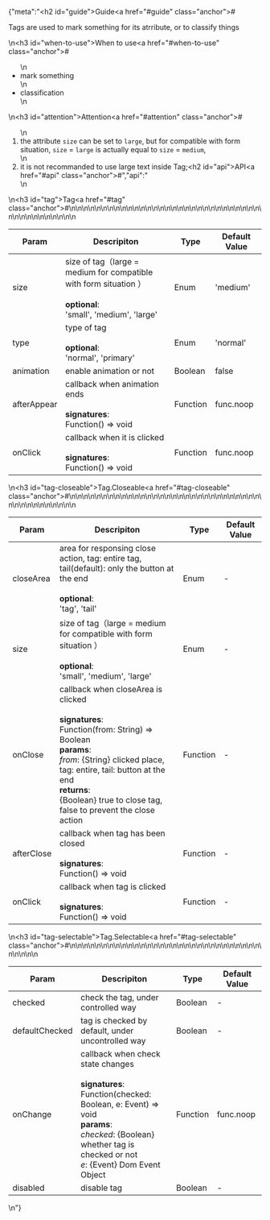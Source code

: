 {"meta":"<h2 id=\"guide\">Guide<a href=\"#guide\" class=\"anchor\">#</a></h2><p>Tags are used to mark something for its atrribute, or to classify things</p>\n<h3 id=\"when-to-use\">When to use<a href=\"#when-to-use\" class=\"anchor\">#</a></h3><ul>\n<li>mark something</li>\n<li>classification</li>\n</ul>\n<h3 id=\"attention\">Attention<a href=\"#attention\" class=\"anchor\">#</a></h3><ol>\n<li>the attribute <code>size</code> can be set to <code>large</code>, but for compatible with form situation, <code>size</code> = <code>large</code> is actually equal to <code>size</code> = <code>medium</code>,</li>\n<li>it is not recommanded to use large text inside Tag;<h2 id=\"api\">API<a href=\"#api\" class=\"anchor\">#</a></h2>","api":"</li>\n</ol>\n<h3 id=\"tag\">Tag<a href=\"#tag\" class=\"anchor\">#</a></h3><table>\n<thead>\n<tr>\n<th>Param</th>\n<th>Descripiton</th>\n<th>Type</th>\n<th>Default Value</th>\n</tr>\n</thead>\n<tbody>\n<tr>\n<td>size</td>\n<td>size of tag&#xFF08;large = medium for compatible with form situation &#xFF09;<br><br><strong>optional</strong>:<br>&apos;small&apos;, &apos;medium&apos;, &apos;large&apos;</td>\n<td>Enum</td>\n<td>&apos;medium&apos;</td>\n</tr>\n<tr>\n<td>type</td>\n<td>type of tag <br><br><strong>optional</strong>:<br>&apos;normal&apos;, &apos;primary&apos;</td>\n<td>Enum</td>\n<td>&apos;normal&apos;</td>\n</tr>\n<tr>\n<td>animation</td>\n<td>enable animation or not</td>\n<td>Boolean</td>\n<td>false</td>\n</tr>\n<tr>\n<td>afterAppear</td>\n<td>callback when animation ends<br><br><strong>signatures</strong>:<br>Function() =&gt; void</td>\n<td>Function</td>\n<td>func.noop</td>\n</tr>\n<tr>\n<td>onClick</td>\n<td>callback when it is clicked<br><br><strong>signatures</strong>:<br>Function() =&gt; void</td>\n<td>Function</td>\n<td>func.noop</td>\n</tr>\n</tbody>\n</table>\n<h3 id=\"tag-closeable\">Tag.Closeable<a href=\"#tag-closeable\" class=\"anchor\">#</a></h3><table>\n<thead>\n<tr>\n<th>Param</th>\n<th>Descripiton</th>\n<th>Type</th>\n<th>Default Value</th>\n</tr>\n</thead>\n<tbody>\n<tr>\n<td>closeArea</td>\n<td>area for responsing close action, tag: entire tag, tail(default): only the button at the end <br><br><strong>optional</strong>:<br>&apos;tag&apos;, &apos;tail&apos;</td>\n<td>Enum</td>\n<td>-</td>\n</tr>\n<tr>\n<td>size</td>\n<td>size of tag&#xFF08;large = medium for compatible with form situation &#xFF09;<br><br><strong>optional</strong>:<br>&apos;small&apos;, &apos;medium&apos;, &apos;large&apos;</td>\n<td>Enum</td>\n<td>-</td>\n</tr>\n<tr>\n<td>onClose</td>\n<td>callback when closeArea is clicked<br><br><strong>signatures</strong>:<br>Function(from: String) =&gt; Boolean<br><strong>params</strong>:<br><em>from</em>: {String} clicked place, tag: entire, tail: button at the end<br><strong>returns</strong>:<br>{Boolean} true to close tag, false to prevent the close action<br></td>\n<td>Function</td>\n<td>-</td>\n</tr>\n<tr>\n<td>afterClose</td>\n<td>callback when tag has been closed <br><br><strong>signatures</strong>:<br>Function() =&gt; void</td>\n<td>Function</td>\n<td>-</td>\n</tr>\n<tr>\n<td>onClick</td>\n<td>callback when tag is clicked<br><br><strong>signatures</strong>:<br>Function() =&gt; void</td>\n<td>Function</td>\n<td>-</td>\n</tr>\n</tbody>\n</table>\n<h3 id=\"tag-selectable\">Tag.Selectable<a href=\"#tag-selectable\" class=\"anchor\">#</a></h3><table>\n<thead>\n<tr>\n<th>Param</th>\n<th>Descripiton</th>\n<th>Type</th>\n<th>Default Value</th>\n</tr>\n</thead>\n<tbody>\n<tr>\n<td>checked</td>\n<td>check the tag, under controlled way</td>\n<td>Boolean</td>\n<td>-</td>\n</tr>\n<tr>\n<td>defaultChecked</td>\n<td>tag is checked by default, under uncontrolled way</td>\n<td>Boolean</td>\n<td>-</td>\n</tr>\n<tr>\n<td>onChange</td>\n<td>callback when check state changes <br><br><strong>signatures</strong>:<br>Function(checked: Boolean, e: Event) =&gt; void<br><strong>params</strong>:<br><em>checked</em>: {Boolean} whether tag is checked or not <br>_e_: {Event} Dom Event Object</td>\n<td>Function</td>\n<td>func.noop</td>\n</tr>\n<tr>\n<td>disabled</td>\n<td>disable tag</td>\n<td>Boolean</td>\n<td>-</td>\n</tr>\n</tbody>\n</table>\n"}